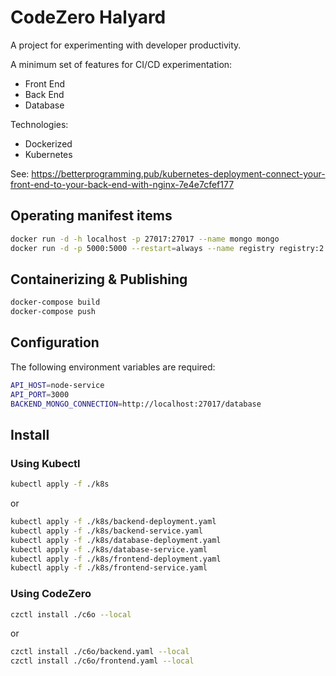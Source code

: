 # CodeZero Halyard

A project for experimenting with developer productivity.

A minimum set of features for CI/CD experimentation:

* Front End
* Back End
* Database

Technologies:

* Dockerized
* Kubernetes

See: https://betterprogramming.pub/kubernetes-deployment-connect-your-front-end-to-your-back-end-with-nginx-7e4e7cfef177


## Operating manifest items

``` bash
docker run -d -h localhost -p 27017:27017 --name mongo mongo
docker run -d -p 5000:5000 --restart=always --name registry registry:2
```

## Containerizing & Publishing

``` bash
docker-compose build
docker-compose push
```

## Configuration

The following environment variables are required:

``` bash
API_HOST=node-service
API_PORT=3000
BACKEND_MONGO_CONNECTION=http://localhost:27017/database
```

## Install

### Using Kubectl

``` bash
kubectl apply -f ./k8s
```
 or

``` bash
kubectl apply -f ./k8s/backend-deployment.yaml
kubectl apply -f ./k8s/backend-service.yaml
kubectl apply -f ./k8s/database-deployment.yaml
kubectl apply -f ./k8s/database-service.yaml
kubectl apply -f ./k8s/frontend-deployment.yaml
kubectl apply -f ./k8s/frontend-service.yaml
```
### Using CodeZero

``` bash
czctl install ./c6o --local
```

or

``` bash
czctl install ./c6o/backend.yaml --local
czctl install ./c6o/frontend.yaml --local
```


